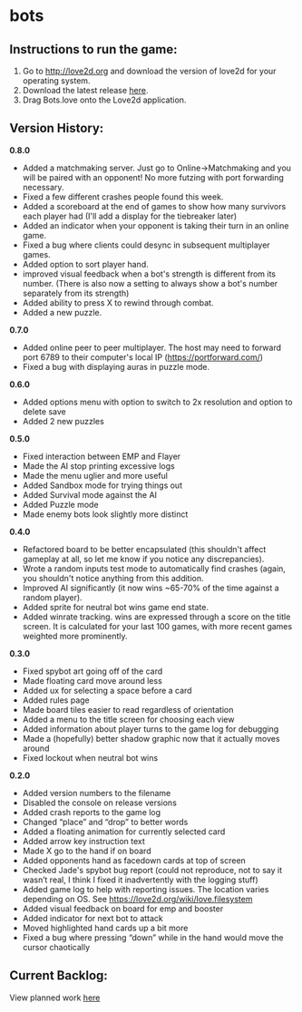 # bots

Instructions to run the game:
-----------------------------
1. Go to http://love2d.org and download the version of love2d for your operating system.
2. Download the latest release [here](https://github.com/bucketon/bots/raw/master/Release/Bots.love).
3. Drag Bots.love onto the Love2d application.

Version History:
----------------
**0.8.0**
* Added a matchmaking server. Just go to Online->Matchmaking and you will be paired with an opponent! No more futzing with port forwarding necessary.
* Fixed a few different crashes people found this week.
* Added a scoreboard at the end of games to show how many survivors each player had (I'll add a display for the tiebreaker later)
* Added an indicator when your opponent is taking their turn in an online game.
* Fixed a bug where clients could desync in subsequent multiplayer games.
* Added option to sort player hand.
* improved visual feedback when a bot's strength is different from its number. (There is also now a setting to always show a bot's number separately from its strength)
* Added ability to press X to rewind through combat.
* Added a new puzzle.

**0.7.0**
* Added online peer to peer multiplayer. The host may need to forward port 6789 to their computer's local IP (https://portforward.com/)
* Fixed a bug with displaying auras in puzzle mode.

**0.6.0**
* Added options menu with option to switch to 2x resolution and option to delete save
* Added 2 new puzzles

**0.5.0**
* Fixed interaction between EMP and Flayer
* Made the AI stop printing excessive logs
* Made the menu uglier and more useful
* Added Sandbox mode for trying things out
* Added Survival mode against the AI
* Added Puzzle mode
* Made enemy bots look slightly more distinct

**0.4.0**
* Refactored board to be better encapsulated (this shouldn't affect gameplay at all, so let me know if you notice any discrepancies).
* Wrote a random inputs test mode to automatically find crashes (again, you shouldn't notice anything from this addition.
* Improved AI significantly (it now wins \~65-70% of the time against a random player).
* Added sprite for neutral bot wins game end state.
* Added winrate tracking. wins are expressed through a score on the title screen. It is calculated for your last 100 games, with more recent games weighted more prominently.

**0.3.0**
* Fixed spybot art going off of the card
* Made floating card move around less
* Added ux for selecting a space before a card
* Added rules page
* Made board tiles easier to read regardless of orientation
* Added a menu to the title screen for choosing each view
* Added information about player turns to the game log for debugging
* Made a (hopefully) better shadow graphic now that it actually moves around
* Fixed lockout when neutral bot wins

**0.2.0**
* Added version numbers to the filename
* Disabled the console on release versions
* Added crash reports to the game log
* Changed “place” and “drop” to better words
* Added a floating animation for currently selected card
* Added arrow key instruction text
* Made X go to the hand if on board
* Added opponents hand as facedown cards at top of screen
* Checked Jade's spybot bug report (could not reproduce, not to say it wasn’t real, I think I fixed it inadvertently with the logging stuff)
* Added game log to help with reporting issues. The location varies depending on OS. See https://love2d.org/wiki/love.filesystem
* Added visual feedback on board for emp and booster
* Added indicator for next bot to attack
* Moved highlighted hand cards up a bit more
* Fixed a bug where pressing “down” while in the hand would move the cursor chaotically

Current Backlog:
----------------
View planned work [here](https://github.com/bucketon/bots/issues)
